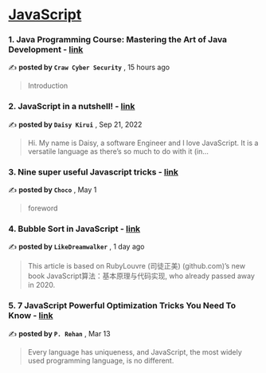 
<h1><a href=https://medium.com/tag/javascript-development/recommended target="_blank" rel="noopener noreferrer">JavaScript</a></h1>
<h3>1. Java Programming Course: Mastering the Art of Java Development - <a href=https://medium.com/@crawacademy?source=tag_recommended_feed---------0-84----------javascript_development----------a1c0291b_f71a_49b0_80c2_858bb251d40f------- target="_blank" rel="noopener noreferrer">link</a></h3>

✍️ **posted by `Craw Cyber Security`** <date> , 15 hours ago</date>

<blockquote>Introduction</blockquote>

<h3>2. JavaScript in a nutshell! - <a href=https://medium.com/@daisykkirui?source=tag_recommended_feed---------1-107----------javascript_development----------a1c0291b_f71a_49b0_80c2_858bb251d40f------- target="_blank" rel="noopener noreferrer">link</a></h3>

✍️ **posted by `Daisy Kirui`** <date> , Sep 21, 2022</date>

<blockquote>Hi. My name is Daisy, a software Engineer and I love JavaScript. It is a versatile language as there’s so much to do with it (in…</blockquote>

<h3>3. Nine super useful Javascript tricks - <a href=https://medium.com/@Choco23?source=tag_recommended_feed---------2-85----------javascript_development----------a1c0291b_f71a_49b0_80c2_858bb251d40f------- target="_blank" rel="noopener noreferrer">link</a></h3>

✍️ **posted by `Choco`** <date> , May 1</date>

<blockquote>foreword</blockquote>

<h3>4. Bubble Sort in JavaScript - <a href=https://medium.com/@LikeDreamwalker?source=tag_recommended_feed---------3-84----------javascript_development----------a1c0291b_f71a_49b0_80c2_858bb251d40f------- target="_blank" rel="noopener noreferrer">link</a></h3>

✍️ **posted by `LikeDreamwalker`** <date> , 1 day ago</date>

<blockquote>This article is based on RubyLouvre (司徒正美) (github.com)’s new book JavaScript算法：基本原理与代码实现, who already passed away in 2020.</blockquote>

<h3>5. 7 JavaScript Powerful Optimization Tricks You Need To Know - <a href=https://medium.com/@pinjarirehan?source=tag_recommended_feed---------4-85----------javascript_development----------a1c0291b_f71a_49b0_80c2_858bb251d40f------- target="_blank" rel="noopener noreferrer">link</a></h3>

✍️ **posted by `P. Rehan`** <date> , Mar 13</date>

<blockquote>Every language has uniqueness, and JavaScript, the most widely used programming language, is no different.</blockquote>

